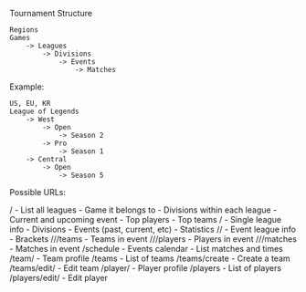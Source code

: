 Tournament Structure

```
Regions
Games
	-> Leagues
		-> Divisions
			-> Events
				-> Matches
```

Example:

```
US, EU, KR
League of Legends
	-> West
		-> Open
			-> Season 2
		-> Pro
			-> Season 1
	-> Central
		-> Open
			-> Season 5
```

Possible URLs:

/
	- List all leagues
		- Game it belongs to
		- Divisions within each league
		- Current and upcoming event
	- Top players
	- Top teams
/<league>
	- Single league info
	- Divisions
	- Events (past, current, etc)
	- Statistics
/<league>/<event>
	- Event league info
	- Brackets
/<league>/<event>/teams
	- Teams in event
/<league>/<event>/players
	- Players in event
/<league>/<event>/matches
	- Matches in event
/schedule
	- Events calendar
	- List matches and times
/team/<slug>
	- Team profile
/teams
	- List of teams
/teams/create
	- Create a team
/teams/edit/<id>
	- Edit team
/player/<id>
	- Player profile
/players
	- List of players
/players/edit/<id>
	- Edit player